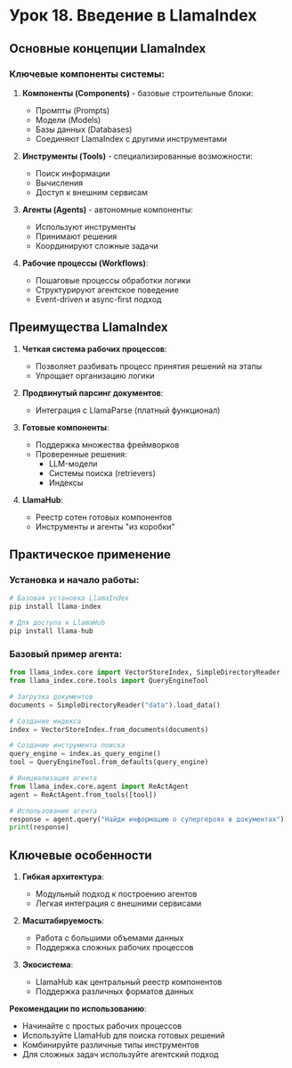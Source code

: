 # Урок 18. Введение в LlamaIndex

## Основные концепции LlamaIndex

### Ключевые компоненты системы:

1. **Компоненты (Components)** - базовые строительные блоки:

   - Промпты (Prompts)
   - Модели (Models)
   - Базы данных (Databases)
   - Соединяют LlamaIndex с другими инструментами

2. **Инструменты (Tools)** - специализированные возможности:

   - Поиск информации
   - Вычисления
   - Доступ к внешним сервисам

3. **Агенты (Agents)** - автономные компоненты:

   - Используют инструменты
   - Принимают решения
   - Координируют сложные задачи

4. **Рабочие процессы (Workflows)**:
   - Пошаговые процессы обработки логики
   - Структурируют агентское поведение
   - Event-driven и async-first подход

## Преимущества LlamaIndex

1. **Четкая система рабочих процессов**:

   - Позволяет разбивать процесс принятия решений на этапы
   - Упрощает организацию логики

2. **Продвинутый парсинг документов**:

   - Интеграция с LlamaParse (платный функционал)

3. **Готовые компоненты**:

   - Поддержка множества фреймворков
   - Проверенные решения:
     - LLM-модели
     - Системы поиска (retrievers)
     - Индексы

4. **LlamaHub**:
   - Реестр сотен готовых компонентов
   - Инструменты и агенты "из коробки"

## Практическое применение

### Установка и начало работы:

```python
# Базовая установка LlamaIndex
pip install llama-index

# Для доступа к LlamaHub
pip install llama-hub
```

### Базовый пример агента:

```python
from llama_index.core import VectorStoreIndex, SimpleDirectoryReader
from llama_index.core.tools import QueryEngineTool

# Загрузка документов
documents = SimpleDirectoryReader("data").load_data()

# Создание индекса
index = VectorStoreIndex.from_documents(documents)

# Создание инструмента поиска
query_engine = index.as_query_engine()
tool = QueryEngineTool.from_defaults(query_engine)

# Инициализация агента
from llama_index.core.agent import ReActAgent
agent = ReActAgent.from_tools([tool])

# Использование агента
response = agent.query("Найди информацию о супергероях в документах")
print(response)
```

## Ключевые особенности

1. **Гибкая архитектура**:

   - Модульный подход к построению агентов
   - Легкая интеграция с внешними сервисами

2. **Масштабируемость**:

   - Работа с большими объемами данных
   - Поддержка сложных рабочих процессов

3. **Экосистема**:
   - LlamaHub как центральный реестр компонентов
   - Поддержка различных форматов данных

**Рекомендации по использованию**:

- Начинайте с простых рабочих процессов
- Используйте LlamaHub для поиска готовых решений
- Комбинируйте различные типы инструментов
- Для сложных задач используйте агентский подход
